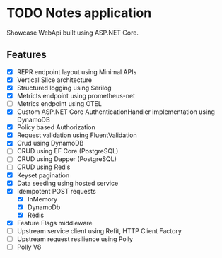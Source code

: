 # TODO Notes application

Showcase WebApi built using ASP.NET Core.

## Features

- [x] REPR endpoint layout using Minimal APIs
- [x] Vertical Slice architecture
- [x] Structured logging using Serilog
- [x] Metricts endpoint using prometheus-net
- [ ] Metrics endpoint using OTEL
- [x] Custom ASP.NET Core AuthenticationHandler implementation using DynamoDB
- [x] Policy based Authorization
- [x] Request validation using FluentValidation
- [x] Crud using DynamoDB
- [ ] CRUD using EF Core (PostgreSQL)
- [ ] CRUD using Dapper (PostgreSQL)
- [ ] CRUD using Redis
- [x] Keyset pagination
- [x] Data seeding using hosted service
- [x] Idempotent POST requests
  - [x] InMemory
  - [x] DynamoDb
  - [x] Redis
- [x] Feature Flags middleware
- [ ] Upstream service client using Refit, HTTP Client Factory
- [ ] Upstream request resilience using Polly
- [ ] Polly V8
